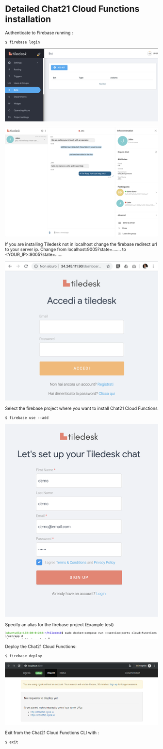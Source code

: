 # Detailed Chat21 Cloud Functions installation

Authenticate to Firebase running :

```text
$ firebase login
```

![](../.gitbook/assets/image%20%28109%29.png)

![](../.gitbook/assets/image%20%2874%29.png)

If you are installing Tiledesk not in localhost change the firebase redirect url to your server ip. Change from localhost:9005?state=....... to &lt;YOUR\_IP&gt;:9005?state=......

![](../.gitbook/assets/image%20%2879%29.png)

Select the firebase project where you want to install Chat21 Cloud Functions

```text
$ firebase use --add
```

![](../.gitbook/assets/image%20%2810%29.png)

Specify an alias for the firebase project \(Example test\)

![](../.gitbook/assets/image%20%2834%29.png)

Deploy the Chat21 Cloud Functions:

```text
$ firebase deploy
```

![](../.gitbook/assets/image%20%2859%29.png)

Exit from the Chat21 Cloud Functions CLI with :

```text
$ exit
```


